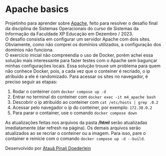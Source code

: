 # Apache basics

Projetinho para aprender sobre [Apache](https://httpd.apache.org/), feito para resolver o desafio final da disciplina de Sistemas Operacionais do curso de Sistemas da Informação da Faculdade XP Educação em Dezembro / 2023.  
O desafio consistia em configurar um servidor Apache com dois sites. Obviamente, como não comprei os domínios utilizados, a configuração dos domínios não funciona.  
O exercício inicial não compreendia o uso de Docker, porém achei essa solução mais interessante para fazer testes com o Apache sem bagunçar minhas configurações locais. Essa solução trouxe um problema para quem não conhece Docker, pois, a cada vez que o conteiner é recriado, o ip atribuído a ele é randomizado. Para acessar os sites no navegador, é preciso seguir as etapas:
1. Rodar o conteiner com `docker compose up -d`
2. Entrar no terminal do conteiner com `docker exec -it m4_apache bash`
3. Descobrir o ip atribuído ao conteiner com `cat /etc/hosts | grep .0.2`
4. Acessar pelo navegador o ip do conteiner, por exemplo: `172.30.0.2`
5. Para parar o container, use o comando `docker compose down`  

As atualizações feitas nos arquivos da pasta **/html** serão atualizadas imediatamente (dar refresh na página). Os demais arquivos serão atualizados ao se recriar o conteiner ou a imagem. Para isso, pare o container e reinicie com o comando `docker compose up -d --build`.

Desenvolvido por [Atauã Pinali Doederlein](https://github.com/ataua/ataua)